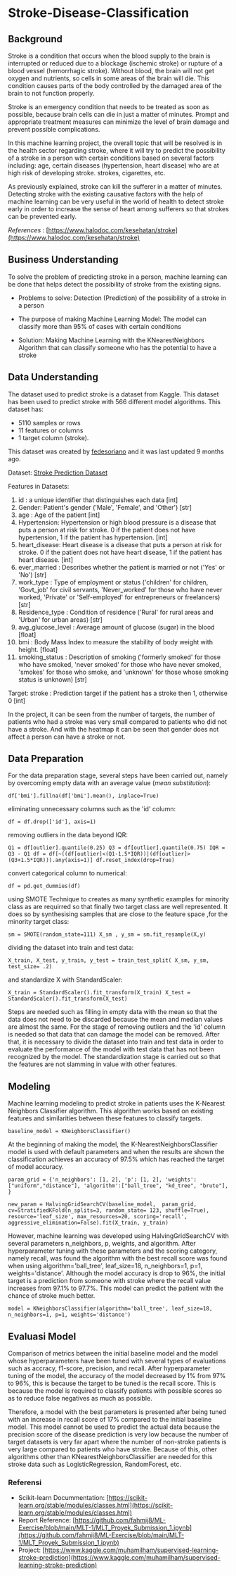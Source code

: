 # Stroke-Disease-Classification

## Background
Stroke is a condition that occurs when the blood supply to the brain is interrupted or reduced due to a blockage (ischemic stroke) or rupture of a blood vessel (hemorrhagic stroke). Without blood, the brain will not get oxygen and nutrients, so cells in some areas of the brain will die. This condition causes parts of the body controlled by the damaged area of the brain to not function properly.

Stroke is an emergency condition that needs to be treated as soon as possible, because brain cells can die in just a matter of minutes. Prompt and appropriate treatment measures can minimize the level of brain damage and prevent possible complications.

In this machine learning project, the overall topic that will be resolved is in the health sector regarding stroke, where it will try to predict the possibility of a stroke in a person with certain conditions based on several factors including: age, certain diseases (hypertension, heart disease) who are at high risk of developing stroke. strokes, cigarettes, etc.

As previously explained, stroke can kill the sufferer in a matter of minutes. Detecting stroke with the existing causative factors with the help of machine learning can be very useful in the world of health to detect stroke early in order to increase the sense of heart among sufferers so that strokes can be prevented early.

*References* : [https://www.halodoc.com/kesehatan/stroke](https://www.halodoc.com/kesehatan/stroke)

## Business Understanding
To solve the problem of predicting stroke in a person, machine learning can be done that helps detect the possibility of stroke from the existing signs.
- Problems to solve:
Detection (Prediction) of the possibility of a stroke in a person

- The purpose of making Machine Learning Model:
The model can classify more than 95% of cases with certain conditions

- Solution:
Making Machine Learning with the KNearestNeighbors Algorithm that can classify someone who has the potential to have a stroke

## Data Understanding
The dataset used to predict stroke is a dataset from Kaggle. This dataset has been used to predict stroke with 566 different model algorithms. This dataset has:
- 5110 samples or rows
- 11 features or columns 
- 1 target column (stroke).

This dataset was created by [fedesoriano](https://www.kaggle.com/fedesoriano) and it was last updated 9 months ago.

Dataset: [Stroke Prediction Dataset](https://www.kaggle.com/fedesoriano/stroke-prediction-dataset)

Features in Datasets:
1. id : a unique identifier that distinguishes each data [int]
2. Gender: Patient's gender ('Male', 'Female', and 'Other') [str]
3. age : Age of the patient [int]
4. Hypertension: Hypertension or high blood pressure is a disease that puts a person at risk for stroke. 0 if the patient does not have hypertension, 1 if the patient has hypertension. [int]
5. heart_disease: Heart disease is a disease that puts a person at risk for stroke. 0 if the patient does not have heart disease, 1 if the patient has heart disease. [int]
6. ever_married : Describes whether the patient is married or not ('Yes' or 'No') [str]
7. work_type : Type of employment or status ('children' for children, 'Govt_job' for civil servants, 'Never_worked' for those who have never worked, 'Private' or 'Self-employed' for entrepreneurs or freelancers) [str]
8. Residence_type : Condition of residence ('Rural' for rural areas and 'Urban' for urban areas) [str]
9. avg_glucose_level : Average amount of glucose (sugar) in the blood [float]
10. bmi : Body Mass Index to measure the stability of body weight with height. [float]
11. smoking_status : Description of smoking ('formerly smoked' for those who have smoked, 'never smoked' for those who have never smoked, 'smokes' for those who smoke, and 'unknown' for those whose smoking status is unknown) [str]

Target:
stroke : Prediction target if the patient has a stroke then 1, otherwise 0 [int]

In the project, it can be seen from the number of targets, the number of patients who had a stroke was very small compared to patients who did not have a stroke. And with the heatmap it can be seen that gender does not affect a person can have a stroke or not.

## Data Preparation
For the data preparation stage, several steps have been carried out, namely by overcoming empty data with an average value (*mean substitution*):

`df['bmi'].fillna(df['bmi'].mean(), inplace=True)`

eliminating unnecessary columns such as the 'id' column:

`df = df.drop(['id'], axis=1)`

removing outliers in the data beyond IQR:

`Q1 = df[outlier].quantile(0.25)
Q3 = df[outlier].quantile(0.75)
IQR = Q3 - Q1
df = df[~((df[outlier]<(Q1-1.5*IQR))|(df[outlier]>(Q3+1.5*IQR))).any(axis=1)]
df.reset_index(drop=True)`

convert categorical column to numerical:

`df = pd.get_dummies(df)`

using SMOTE Technique to creates as many synthetic examples for minority class as are requirred so that finally two target class are well represented. It does so by synthesising samples that are close to the feature space ,for the minority target class:

`sm = SMOTE(random_state=111)
X_sm , y_sm = sm.fit_resample(X,y)`

dividing the dataset into train and test data:

`X_train, X_test, y_train, y_test = train_test_split(
    X_sm,
    y_sm,
    test_size= .2)`

and standardize X with StandardScaler:

`X_train = StandardScaler().fit_transform(X_train)
X_test = StandardScaler().fit_transform(X_test)`

Steps are needed such as filling in empty data with the mean so that the data does not need to be discarded because the mean and median values are almost the same. For the stage of removing outliers and the 'id' column is needed so that data that can damage the model can be removed. After that, it is necessary to divide the dataset into train and test data in order to evaluate the performance of the model with test data that has not been recognized by the model. The standardization stage is carried out so that the features are not slamming in value with other features.

## Modeling
Machine learning modeling to predict stroke in patients uses the K-Nearest Neighbors Classifier algorithm. This algorithm works based on existing features and similarities between these features to classify targets.

`baseline_model = KNeighborsClassifier()`

At the beginning of making the model, the K-NearestNeighborsClassifier model is used with default parameters and when the results are shown the classification achieves an accuracy of 97.5% which has reached the target of model accuracy.

`param_grid = {'n_neighbors': [1, 2],
              'p': [1, 2],
              'weights': ["uniform","distance"],
              'algorithm':["ball_tree", "kd_tree", "brute"],
              }`

`new_param = HalvingGridSearchCV(baseline_model, 
                                param_grid, 
                                cv=StratifiedKFold(n_splits=3, random_state= 123, shuffle=True),
                                resource='leaf_size',
                                max_resources=20,
                                scoring='recall',
                                aggressive_elimination=False).fit(X_train, y_train)`

However, machine learning was developed using HalvingGridSearchCV with several parameters n_neighbors, p, weights, and algorithm. After hyperparameter tuning with these parameters and the scoring category, namely recall, was found the algorithm with the best recall score was found when using algorithm='ball_tree', leaf_size=18, n_neighbors=1, p=1, weights='distance'. Although the model accuracy is drop to 96%, the initial target is a prediction from someone with stroke where the recall value increases from 97.1% to 97.7%. This model can predict the patient with the chance of stroke much better.

`model = KNeighborsClassifier(algorithm='ball_tree', leaf_size=18, n_neighbors=1, p=1, weights='distance')`

## Evaluasi Model
Comparison of metrics between the initial baseline model and the model whose hyperparameters have been tuned with several types of evaluations such as accracy, f1-score, precision, and recall. After hyperparameter tuning of the model, the accuracy of the model decreased by 1% from 97% to 96%, this is because the target to be tuned is the recall score. This is because the model is required to classify patients with possible scores so as to reduce false negatives as much as possible.

Therefore, a model with the best parameters is presented after being tuned with an increase in recall score of 17% compared to the initial baseline model. This model cannot be used to predict the actual data because the precision score of the disease prediction is very low because the number of target datasets is very far apart where the number of non-stroke patients is very large compared to patients who have stroke. Because of this, other algorithms other than KNearestNeighborsClassifier are needed for this stroke data such as LogisticRegression, RandomForest, etc.

### Referensi
- Scikit-learn Docummentation: [https://scikit-learn.org/stable/modules/classes.html](https://scikit-learn.org/stable/modules/classes.html)
- Report Reference: [https://github.com/fahmij8/ML-Exercise/blob/main/MLT-1/MLT_Proyek_Submission_1.ipynb](https://github.com/fahmij8/ML-Exercise/blob/main/MLT-1/MLT_Proyek_Submission_1.ipynb)
- Project: [https://www.kaggle.com/muhamilham/supervised-learning-stroke-prediction](https://www.kaggle.com/muhamilham/supervised-learning-stroke-prediction)
